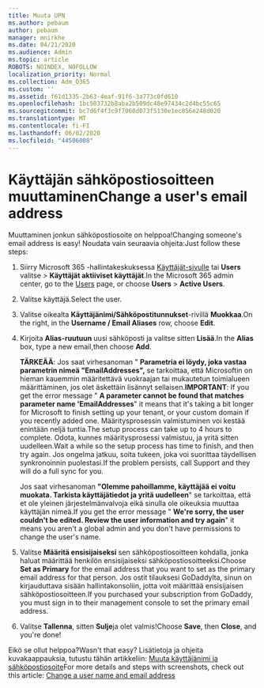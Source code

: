 ```yaml
---
title: Muuta UPN
ms.author: pebaum
author: pebaum
manager: mnirkhe
ms.date: 04/21/2020
ms.audience: Admin
ms.topic: article
ROBOTS: NOINDEX, NOFOLLOW
localization_priority: Normal
ms.collection: Adm_O365
ms.custom: ''
ms.assetid: f61d1335-2b63-4eaf-91f6-3a773c0fd610
ms.openlocfilehash: 1bc503732b8aba2b509dc48e97434c2d4bc55c65
ms.sourcegitcommit: bc7d6f4f3c9f7060d073f5130e1ec856e248d020
ms.translationtype: MT
ms.contentlocale: fi-FI
ms.lasthandoff: 06/02/2020
ms.locfileid: "44506008"
---
```

# <a name="change-a-users-email-address"></a><span data-ttu-id="53e9a-102">Käyttäjän sähköpostiosoitteen muuttaminen</span><span class="sxs-lookup"><span data-stu-id="53e9a-102">Change a user's email address</span></span>

<span data-ttu-id="53e9a-103">Muuttaminen jonkun sähköpostiosoite on helppoa!</span><span class="sxs-lookup"><span data-stu-id="53e9a-103">Changing someone's email address is easy!</span></span> <span data-ttu-id="53e9a-104">Noudata vain seuraavia ohjeita:</span><span class="sxs-lookup"><span data-stu-id="53e9a-104">Just follow these steps:</span></span>
  
1. <span data-ttu-id="53e9a-105">Siirry Microsoft 365 -hallintakeskuksessa [Käyttäjät-sivulle](https://go.microsoft.com/fwlink/p/?linkid=834822) tai **Users** valitse \> **Käyttäjät aktiiviset käyttäjät**.</span><span class="sxs-lookup"><span data-stu-id="53e9a-105">In the Microsoft 365 admin center, go to the [Users](https://go.microsoft.com/fwlink/p/?linkid=834822) page, or choose **Users** \> **Active Users**.</span></span>
    
2. <span data-ttu-id="53e9a-106">Valitse käyttäjä.</span><span class="sxs-lookup"><span data-stu-id="53e9a-106">Select the user.</span></span>
    
3. <span data-ttu-id="53e9a-107">Valitse oikealta **Käyttäjänimi/Sähköpostitunnukset**-rivillä **Muokkaa**.</span><span class="sxs-lookup"><span data-stu-id="53e9a-107">On the right, in the **Username / Email Aliases** row, choose **Edit**.</span></span>
    
4. <span data-ttu-id="53e9a-108">Kirjoita **Alias-ruutuun** uusi sähköposti ja valitse sitten **Lisää**.</span><span class="sxs-lookup"><span data-stu-id="53e9a-108">In the **Alias** box, type a new email,then choose **Add**.</span></span>
    
    <span data-ttu-id="53e9a-109">**TÄRKEÄÄ**: Jos saat virhesanoman " **Parametria ei löydy, joka vastaa parametrin nimeä "EmailAddresses",** se tarkoittaa, että Microsoftin on hieman kauemmin määritettävä vuokraajan tai mukautetun toimialueen määrittäminen, jos olet äskettäin lisännyt sellaisen.</span><span class="sxs-lookup"><span data-stu-id="53e9a-109">**IMPORTANT**: If you get the error message " **A parameter cannot be found that matches parameter name 'EmailAddresses**" it means that it's taking a bit longer for Microsoft to finish setting up your tenant, or your custom domain if you recently added one.</span></span> <span data-ttu-id="53e9a-110">Määritysprosessin valmistuminen voi kestää enintään neljä tuntia.</span><span class="sxs-lookup"><span data-stu-id="53e9a-110">The setup process can take up to 4 hours to complete.</span></span> <span data-ttu-id="53e9a-111">Odota, kunnes määritysprosessi valmistuu, ja yritä sitten uudelleen.</span><span class="sxs-lookup"><span data-stu-id="53e9a-111">Wait a while so the setup process has time to finish, and then try again.</span></span> <span data-ttu-id="53e9a-112">Jos ongelma jatkuu, soita tukeen, joka voi suorittaa täydellisen synkronoinnin puolestasi.</span><span class="sxs-lookup"><span data-stu-id="53e9a-112">If the problem persists, call Support and they will do a full sync for you.</span></span>
    
    <span data-ttu-id="53e9a-113">Jos saat virhesanoman **"Olemme pahoillamme, käyttäjää ei voitu muokata. Tarkista käyttäjätiedot ja yritä uudelleen**" se tarkoittaa, että et ole yleinen järjestelmänvalvoja eikä sinulla ole oikeuksia muuttaa käyttäjän nimeä.</span><span class="sxs-lookup"><span data-stu-id="53e9a-113">If you get the error message " **We're sorry, the user couldn't be edited. Review the user information and try again**" it means you aren't a global admin and you don't have permissions to change the user's name.</span></span>
    
5. <span data-ttu-id="53e9a-114">Valitse **Määritä ensisijaiseksi** sen sähköpostiosoitteen kohdalla, jonka haluat määrittää henkilön ensisijaiseksi sähköpostiosoitteeksi.</span><span class="sxs-lookup"><span data-stu-id="53e9a-114">Choose **Set as Primary** for the email address that you want to set as the primary email address for that person.</span></span> <span data-ttu-id="53e9a-115">Jos ostit tilauksesi GoDaddylta, sinun on kirjauduttava sisään hallintakonsoliin, jotta voit määrittää ensisijaisen sähköpostiosoitteen.</span><span class="sxs-lookup"><span data-stu-id="53e9a-115">If you purchased your subscription from GoDaddy, you must sign in to their management console to set the primary email address.</span></span> 
    
6. <span data-ttu-id="53e9a-116">Valitse **Tallenna**, sitten **Sulje**ja olet valmis!</span><span class="sxs-lookup"><span data-stu-id="53e9a-116">Choose **Save**, then **Close**, and you're done!</span></span>
    
<span data-ttu-id="53e9a-117">Eikö se ollut helppoa?</span><span class="sxs-lookup"><span data-stu-id="53e9a-117">Wasn't that easy?</span></span> <span data-ttu-id="53e9a-118">Lisätietoja ja ohjeita kuvakaappauksia, tutustu tähän artikkeliin: [Muuta käyttäjänimi ja sähköpostiosoite](https://docs.microsoft.com/microsoft-365/admin/add-users/change-a-user-name-and-email-address)</span><span class="sxs-lookup"><span data-stu-id="53e9a-118">For more details and steps with screenshots, check out this article: [Change a user name and email address](https://docs.microsoft.com/microsoft-365/admin/add-users/change-a-user-name-and-email-address)</span></span>
  

